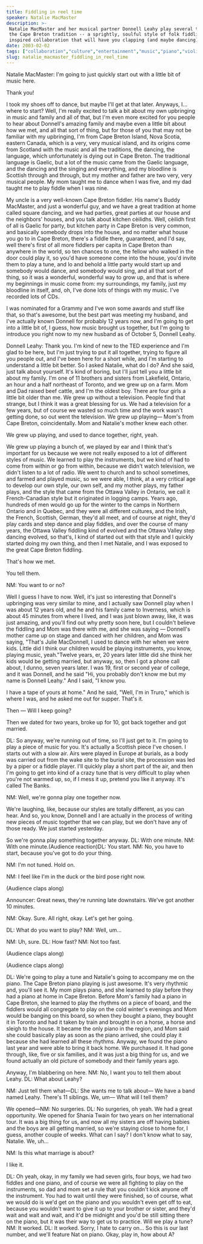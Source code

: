 ```yaml
---
title: Fiddling in reel time
speaker: Natalie MacMaster
description: >-
 Natalie MacMaster and her musical partner Donnell Leahy play several tunes from
 the Cape Breton tradition -- a sprightly, soulful style of folk fiddling. It's an
 inspired collaboration that will have you clapping (and maybe dancing) along.
date: 2003-02-02
tags: ["collaboration","culture","entertainment","music","piano","violin","live-music","performance"]
slug: natalie_macmaster_fiddling_in_reel_time
---
```


Natalie MacMaster: I'm going to just quickly start out with a little bit of music here.

Thank you! 

I took my shoes off to dance, but maybe I'll get at that later. Anyways, I... where to
start? Well, I'm really excited to talk a bit about my own upbringing in music and family
and all of that, but I'm even more excited for you people to hear about Donnell's amazing
family and maybe even a little bit about how we met, and all that sort of thing, but for
those of you that may not be familiar with my upbringing, I'm from Cape Breton Island,
Nova Scotia, eastern Canada, which is a very, very musical island, and its origins come
from Scotland with the music and all the traditions, the dancing, the language, which
unfortunately is dying out in Cape Breton. The traditional language is Gaelic, but a lot
of the music came from the Gaelic language, and the dancing and the singing and
everything, and my bloodline is Scottish through and through, but my mother and father are
two very, very musical people. My mom taught me to dance when I was five, and my dad taught
me to play fiddle when I was nine.

My uncle is a very well-known Cape Breton fiddler. His name's Buddy MacMaster, and just a
wonderful guy, and we have a great tradition at home called square dancing, and we had
parties, great parties at our house and the neighbors' houses, and you talk about kitchen
cèilidhs. Well, cèilidh first of all is Gaelic for party, but kitchen party in Cape Breton
is very common, and basically somebody drops into the house, and no matter what house you
go to in Cape Breton, there's a fiddle there, guaranteed, and I'd say, well there's first
of all more fiddlers per capita in Cape Breton than anywhere in the world, so ten chances
to one, the fellow who walked in the door could play it, so you'd have someone come into
the house, you'd invite them to play a tune, and lo and behold a little party would start
up and somebody would dance, and somebody would sing, and all that sort of thing, so it
was a wonderful, wonderful way to grow up, and that is where my beginnings in music come
from: my surroundings, my family, just my bloodline in itself, and, oh, I've done lots of
things with my music. I've recorded lots of CDs.

I was nominated for a Grammy and I've won some awards and stuff like that, so that's
awesome, but the best part was meeting my husband, and I've actually known Donnell for
probably 12 years now, and I'm going to get into a little bit of, I guess, how music
brought us together, but I'm going to introduce you right now to my new husband as of
October 5, Donnell Leahy. 

Donnell Leahy: Thank you. I'm kind of new to the TED experience and I'm glad to be here,
but I'm just trying to put it all together, trying to figure all you people out, and I've
been here for a short while, and I'm starting to understand a little bit better. So I
asked Natalie, what do I do? And she said, just talk about yourself. It's kind of boring,
but I'll just tell you a little bit about my family. I'm one of 11 brothers and sisters
from Lakefield, Ontario, an hour and a half northeast of Toronto, and we grew up on a
farm. Mom and Dad raised beef cattle, and I'm the oldest boy. There are four girls a
little bit older than me. We grew up without a television. People find that strange, but I
think it was a great blessing for us. We had a television for a few years, but of course
we wasted so much time and the work wasn't getting done, so out went the television. We
grew up playing— Mom's from Cape Breton, coincidentally. Mom and Natalie's mother knew
each other.

We grew up playing, and used to dance together, right, yeah. 

We grew up playing a bunch of, we played by ear and I think that's important for us
because we were not really exposed to a lot of different styles of music. We learned to
play the instruments, but we kind of had to come from within or go from within, because we
didn't watch television, we didn't listen to a lot of radio. We went to church and to
school sometimes, and farmed and played music, so we were able, I think, at a very
critical age to develop our own style, our own self, and my mother plays, my father plays,
and the style that came from the Ottawa Valley in Ontario, we call it French-Canadian
style but it originated in logging camps. Years ago, hundreds of men would go up for the
winter to the camps in Northern Ontario and in Quebec, and they were all different
cultures, and the Irish, the French, Scottish, German, they'd all meet, and of course at
night, they'd play cards and step dance and play fiddles, and over the course of many
years, the Ottawa Valley fiddling kind of evolved and the Ottawa Valley step dancing
evolved, so that's, I kind of started out with that style and I quickly started doing my
own thing, and then I met Natalie, and I was exposed to the great Cape Breton
fiddling.

That's how we met. 

You tell them. 

NM: You want to or no? 

Well I guess I have to now. Well, it's just so interesting that Donnell's upbringing was
very similar to mine, and I actually saw Donnell play when I was about 12 years old, and
he and his family came to Inverness, which is about 45 minutes from where I lived, and I
was just blown away, like, it was just amazing, and you'll find out why pretty soon here,
but I couldn't believe the fiddling and Mom was there with me, and she was saying —
Donnell's mother came up on stage and danced with her children, and Mom was saying,
"That's Julie MacDonnell, I used to dance with her when we were kids. Little did I think
our children would be playing instruments, you know, playing music, yeah."Twelve years,
er, 20 years later little did she think her kids would be getting married, but anyway, so,
then I got a phone call about, I dunno, seven years later. I was 19, first or second year
of college, and it was Donnell, and he said "Hi, you probably don't know me but my name is
Donnell Leahy." And I said, "I know you.

I have a tape of yours at home." And he said, "Well, I'm in Truro," which is where I was,
and he asked me out for supper. That's it. 

Then — Will I keep going? 

Then we dated for two years, broke up for 10, got back together and got married.

DL: So anyway, we're running out of time, so I'll just get to it. I'm going to play a
piece of music for you. It's actually a Scottish piece I've chosen. I starts out with a
slow air. Airs were played in Europe at burials, as a body was carried out from the wake
site to the burial site, the procession was led by a piper or a fiddle player. I'll
quickly play a short part of the air, and then I'm going to get into kind of a crazy tune
that is very difficult to play when you're not warmed up, so, if I mess it up, pretend you
like it anyway. It's called The Banks.

NM: Well, we're gonna play one together now. 

We're laughing, like, because our styles are totally different, as you can hear. And so,
you know, Donnell and I are actually in the process of writing new pieces of music
together that we can play, but we don't have any of those ready. We just started
yesterday. 

So we're gonna play something together anyway. DL: With one minute. NM: With one
minute.(Audience reaction)DL: You start. NM: No, you have to start, because you've got to
do your thing.

NM: I'm not tuned. Hold on.

NM: I feel like I'm in the duck or the bird pose right now. 

(Audience claps along)

Announcer: Great news, they're running late downstairs. We've got another 10 minutes.

NM: Okay. Sure. All right, okay. Let's get her going. 

DL: What do you want to play? NM: Well, um...

NM: Uh, sure. DL: How fast? NM: Not too fast.

(Audience claps along)

(Audience claps along)

DL: We're going to play a tune and Natalie's going to accompany me on the piano. The Cape
Breton piano playing is just awesome. It's very rhythmic and, you'll see it. My mom plays
piano, and she learned to play before they had a piano at home in Cape Breton. Before
Mom's family had a piano in Cape Breton, she learned to play the rhythms on a piece of
board, and the fiddlers would all congregate to play on the cold winter's evenings and Mom
would be banging on this board, so when they bought a piano, they bought it in Toronto and
had it taken by train and brought in on a horse, a horse and sleigh to the house. It
became the only piano in the region, and Mom said she could basically play as soon as the
piano arrived, she could play it because she had learned all these rhythms. Anyway, we
found the piano last year and were able to bring it back home. We purchased it. It had
gone through, like, five or six families, and it was just a big thing for us, and we found
actually an old picture of somebody and their family years ago.

Anyway, I'm blabbering on here. NM: No, I want you to tell them about Leahy. DL: What about
Leahy? 

NM: Just tell them what—DL: She wants me to talk about— We have a band named Leahy.
There's 11 siblings. We, um— What will I tell them? 

We opened—NM: No surgeries. DL: No surgeries, oh yeah. We had a great opportunity. We
opened for Shania Twain for two years on her international tour. It was a big thing for
us, and now all my sisters are off having babies and the boys are all getting married, so
we're staying close to home for, I guess, another couple of weeks. What can I say? I don't
know what to say, Natalie. We, uh... 

NM: Is this what marriage is about? 

I like it. 

DL: Oh yeah, okay, in my family we had seven girls, four boys, we had two fiddles and one
piano, and of course we were all fighting to play on the instruments, so dad and mom set a
rule that you couldn't kick anyone off the instrument. You had to wait until they were
finished, so of course, what we would do is we'd get on the piano and you wouldn't even
get off to eat, because you wouldn't want to give it up to your brother or sister, and
they'd wait and wait and wait, and it'd be midnight and you'd be still sitting there on
the piano, but it was their way to get us to practice. Will we play a tune? NM: It worked.
DL: It worked. Sorry, I hate to carry on... So this is our last number, and we'll feature
Nat on piano. Okay, play in, how about A?

<!--
ad_duration=3.33
comment_count=53
event="TED2003"
external_start_time=0
intro_duration=11.82
is_subtitle_required="False"
is_talk_featured="True"
language="en"
language_swap="False"
native_language="en"
number_of_related_talks=6
number_of_speakers=1
number_of_subtitled_videos=22
number_of_tags=8
number_of_talk_download_languages=22
number_of_talk_more_resources=0
number_of_talk_recommendations=0
number_of_talks_take_actions=0
post_ad_duration=0.83
published_timestamp="2009-01-30 10:11:00"
recording_date="2003-02-02"
speaker_description="Fiddler"
speaker_id=102
speaker_is_published=1
speaker_name="Natalie MacMaster"
talk_name="Fiddling in reel time"
talks_tags=["collaboration","culture","entertainment","music","piano","violin","live-music","performance"]
url_photo_speaker="https://pe.tedcdn.com/images/ted/7085_254x191.jpg"
url_photo_talk="https://pe.tedcdn.com/images/ted/68390_800x600.jpg"
url_webpage="https://www.ted.com/talks/natalie_macmaster_fiddling_in_reel_time"
video_type_name="TED Stage Talk"
-->